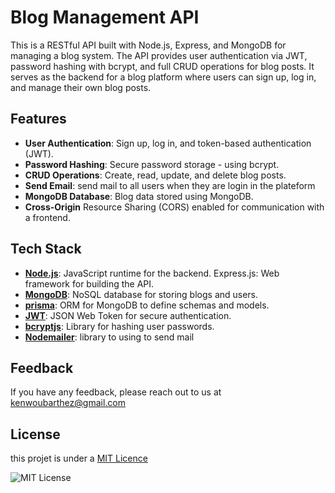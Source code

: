 
# Blog Management API


This is a RESTful API built with Node.js, Express, and MongoDB for managing a blog system. The API provides user authentication via JWT, password hashing with bcrypt, and full CRUD operations for blog posts. It serves as the backend for a blog platform where users can sign up, log in, and manage their own blog posts.

## Features

- **User Authentication**: Sign up, log in, and token-based authentication (JWT).
- **Password Hashing**: Secure password storage - using bcrypt.
- **CRUD Operations**: Create, read, update, and delete blog posts.
- **Send Email**: send mail to all users when they are login in the plateform
- **MongoDB Database**: Blog data stored using MongoDB.
- **Cross-Origin** Resource Sharing (CORS) enabled for communication with a frontend.
## Tech Stack

- **[Node.js](https://nodejs.org/en)**: JavaScript runtime for the backend.
Express.js: Web framework for building the API.
- **[MongoDB](https://www.mongodb.com/)**: NoSQL database for storing blogs and users.
- **[prisma](https://www.prisma.io/)**: ORM for MongoDB to define schemas and models.
- **[JWT](https://jwt.io/)**: JSON Web Token for secure authentication.
- **[bcryptjs](https://www.npmjs.com/package/bcrypt)**: Library for hashing user passwords.
- **[Nodemailer](https://nodemailer.com/)**: library to using to send mail

## Feedback

If you have any feedback, please reach out to us at kenwoubarthez@gmail.com


## License

this projet is under a  [MIT Licence](https://choosealicense.com/licenses/mit/)


![MIT License](https://img.shields.io/badge/License-MIT-green.svg)
